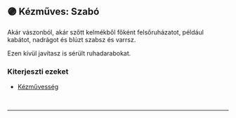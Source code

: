 ## 🟣 Kézműves: Szabó

Akár vászonból, akár szőtt kelmékből főként felsőruházatot, például kabátot, nadrágot és blúzt szabsz és varrsz.

Ezen kívül javítasz is sérült ruhadarabokat.

### Kiterjeszti ezeket

- [Kézművesség](../kepzettsegek.szekunder/kezmuvesseg.md)

<br />

---
